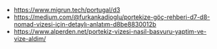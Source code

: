 - https://www.migrun.tech/portugal/d3
- https://medium.com/@furkankadioglu/portekize-göç-rehberi-d7-d8-nomad-vizesi-için-detaylı-anlatım-d8be8830012b
- https://www.alperden.net/portekiz-vizesi-nasil-basvuru-yaptim-ve-vize-aldim/

